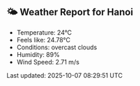 <!-- WEATHER-START -->
## 🌤 Weather Report for Hanoi

- Temperature: 24°C
- Feels like: 24.78°C
- Conditions: overcast clouds
- Humidity: 89%
- Wind Speed: 2.71 m/s

Last updated: 2025-10-07 08:29:51 UTC
<!-- WEATHER-END -->
